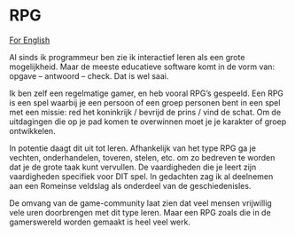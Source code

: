 # RPG

[For English](https://github.com/TinekeFrineke/PeopleSkills/Doc/RPG_en)

Al sinds ik programmeur ben zie ik interactief leren als een grote mogelijkheid. Maar de meeste educatieve software komt in de vorm van: opgave – antwoord – check. Dat is wel saai.  

Ik ben zelf een regelmatige gamer, en heb vooral RPG’s gespeeld. Een RPG is een spel waarbij je een persoon of een groep personen bent in een spel met een missie: red het koninkrijk / bevrijd de prins / vind de schat. Om de uitdagingen die op je pad komen te overwinnen moet je je karakter of groep ontwikkelen.

In potentie daagt dit uit tot leren. Afhankelijk van het type RPG ga je vechten, onderhandelen, toveren, stelen, etc. om zo bedreven te worden dat je de grote taak kunt vervullen. De vaardigheden die je leert zijn vaardigheden specifiek voor DIT spel. In gedachten zag ik al deelnemen aan een Romeinse veldslag als onderdeel van de geschiedenisles.  

De omvang van de game-community laat zien dat veel mensen vrijwillig vele uren doorbrengen met dit type leren. Maar een RPG zoals die in de gamerswereld worden gemaakt is heel veel werk.
